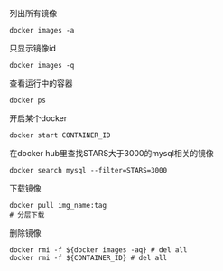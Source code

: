 列出所有镜像
```
docker images -a
```
只显示镜像id
```
docker images -q
```

查看运行中的容器
```
docker ps
```

开启某个docker
```
docker start CONTAINER_ID
```

在docker hub里查找STARS大于3000的mysql相关的镜像
```
docker search mysql --filter=STARS=3000
```

下载镜像
```
docker pull img_name:tag
# 分层下载
```

删除镜像
```
docker rmi -f ${docker images -aq} # del all
docker rmi -f ${CONTAINER_ID} # del all
```